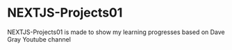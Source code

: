 # NEXTJS-Projects01 
NEXTJS-Projects01 is made to show my learning progresses based on Dave Gray Youtube channel
